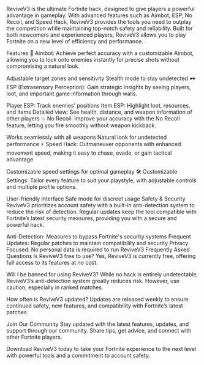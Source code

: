 ReviveV3 is the ultimate Fortnite hack, designed to give players a powerful advantage in gameplay. With advanced features such as Aimbot, ESP, No Recoil, and Speed Hack, ReviveV3 provides the tools you need to outplay the competition while maintaining top-notch safety and reliability. Built for both newcomers and experienced players, ReviveV3 allows you to play Fortnite on a new level of efficiency and performance.

Features
🎯 Aimbot: Achieve perfect accuracy with a customizable Aimbot, allowing you to lock onto enemies instantly for precise shots without compromising a natural look.

Adjustable target zones and sensitivity
Stealth mode to stay undetected
🕶️ ESP (Extrasensory Perception): Gain strategic insights by seeing players, loot, and important game information through walls.

Player ESP: Track enemies’ positions
Item ESP: Highlight loot, resources, and items
Detailed view: See health, distance, and weapon information of other players
💥 No Recoil: Improve your accuracy with the No Recoil feature, letting you fire smoothly without weapon kickback.

Works seamlessly with all weapons
Natural look for undetected performance
⚡ Speed Hack: Outmaneuver opponents with enhanced movement speed, making it easy to chase, evade, or gain tactical advantage.

Customizable speed settings for optimal gameplay
🛠 Customizable Settings: Tailor every feature to suit your playstyle, with adjustable controls and multiple profile options.

User-friendly interface
Safe mode for discreet usage
Safety & Security
ReviveV3 prioritizes account safety with a built-in anti-detection system to reduce the risk of detection. Regular updates keep the tool compatible with Fortnite’s latest security measures, providing you with a secure and powerful hack.

Anti-Detection: Measures to bypass Fortnite's security systems
Frequent Updates: Regular patches to maintain compatibility and security
Privacy Focused: No personal data is required to run ReviveV3
Frequently Asked Questions
Is ReviveV3 free to use?
Yes, ReviveV3 is currently free, offering full access to its features at no cost.

Will I be banned for using ReviveV3?
While no hack is entirely undetectable, ReviveV3’s anti-detection system greatly reduces risk. However, use caution, especially in ranked matches.

How often is ReviveV3 updated?
Updates are released weekly to ensure continued safety, new features, and compatibility with Fortnite’s latest patches.

Join Our Community
Stay updated with the latest features, updates, and support through our community. Share tips, get advice, and connect with other Fortnite players.

Download ReviveV3 today to take your Fortnite experience to the next level with powerful tools and a commitment to account safety.
